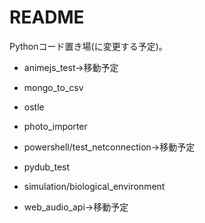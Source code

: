 # README
Pythonコード置き場(に変更する予定)。


- animejs_test→移動予定

- mongo_to_csv

- ostle

- photo_importer

- powershell/test_netconnection→移動予定

- pydub_test

- simulation/biological_environment

- web_audio_api→移動予定

